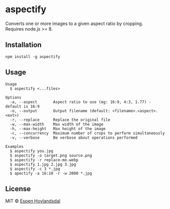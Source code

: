 # aspectify

Converts one or more images to a given aspect ratio by cropping.  
Requires node.js >= 8.

## Installation

```
npm install -g aspectify
```

## Usage

```
Usage
  $ aspectify <...files>

Options
  -a, --aspect       Aspect ratio to use (eg: 16:9, 4:3, 1.77) - default is 16:9
  -o, --output       Output filename (default: <filename>.<aspect>.<ext>)
  -r, --replace      Replace the original file
  -w, --max-width    Max width of the image
  -h, --max-height   Max height of the image
  -c, --concurrency  Maximum number of crops to perform simultaneously
  -v, --verbose      Be verbose about operations performed

Examples
  $ aspectify you.jpg
  $ aspectify -o target.png source.png
  $ aspectify -r replace-me.webp
  $ aspectify 1.jpg 2.jpg 3.jpg
  $ aspectify -c 3 *.jpg
  $ apectify -a 16:10 -r -w 2000 *.jpg
```

## License

MIT © [Espen Hovlandsdal](https://espen.codes/)
